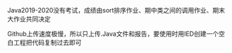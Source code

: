 Java2019-2020没有考试，成绩由sort排序作业、期中类之间的调用作业、期末大作业共同决定


Github上传速度极慢，所以只上传.Java文件和报告，要使用时用IED创建一个空白工程把代码复制过去即可

